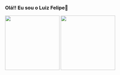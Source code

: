 ### Olá!! Eu sou o Luiz Felipe👋
<div>

<img height="180em" src="[![Anurag's GitHub stats](https://github-readme-stats.vercel.app/api?username=luizlipe&show_icons=true&theme=onedark)](https://github.com/anuraghazra/github-readme-stats)" />


<img height="180em" src="[![Top Langs](https://github-readme-stats.vercel.app/api/top-langs/?username=luizlipe&layout=compact&theme=onedark)](https://github.com/anuraghazra/github-readme-stats)" />

</div>
